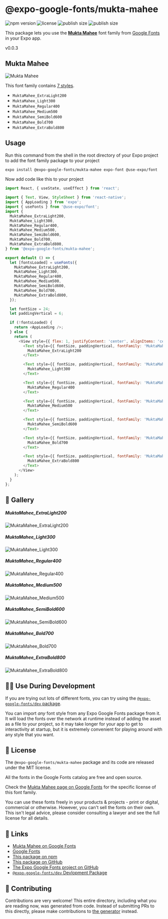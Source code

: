 # @expo-google-fonts/mukta-mahee

![npm version](https://flat.badgen.net/npm/v/@expo-google-fonts/mukta-mahee)
![license](https://flat.badgen.net/github/license/expo/google-fonts)
![publish size](https://flat.badgen.net/packagephobia/install/@expo-google-fonts/mukta-mahee)
![publish size](https://flat.badgen.net/packagephobia/publish/@expo-google-fonts/mukta-mahee)

This package lets you use the [**Mukta Mahee**](https://fonts.google.com/specimen/Mukta+Mahee) font family from [Google Fonts](https://fonts.google.com/) in your Expo app.

v0.0.3

## Mukta Mahee

![Mukta Mahee](./font-family.png)

This font family contains [7 styles](#-gallery).

- `MuktaMahee_ExtraLight200`
- `MuktaMahee_Light300`
- `MuktaMahee_Regular400`
- `MuktaMahee_Medium500`
- `MuktaMahee_SemiBold600`
- `MuktaMahee_Bold700`
- `MuktaMahee_ExtraBold800`

## Usage

Run this command from the shell in the root directory of your Expo project to add the font family package to your project
```sh
expo install @expo-google-fonts/mukta-mahee expo-font @use-expo/font
```

Now add code like this to your project
```js
import React, { useState, useEffect } from 'react';

import { Text, View, StyleSheet } from 'react-native';
import { AppLoading } from 'expo';
import { useFonts } from '@use-expo/font';
import {
  MuktaMahee_ExtraLight200,
  MuktaMahee_Light300,
  MuktaMahee_Regular400,
  MuktaMahee_Medium500,
  MuktaMahee_SemiBold600,
  MuktaMahee_Bold700,
  MuktaMahee_ExtraBold800,
} from '@expo-google-fonts/mukta-mahee';

export default () => {
  let [fontsLoaded] = useFonts({
    MuktaMahee_ExtraLight200,
    MuktaMahee_Light300,
    MuktaMahee_Regular400,
    MuktaMahee_Medium500,
    MuktaMahee_SemiBold600,
    MuktaMahee_Bold700,
    MuktaMahee_ExtraBold800,
  });

  let fontSize = 24;
  let paddingVertical = 6;

  if (!fontsLoaded) {
    return <AppLoading />;
  } else {
    return (
      <View style={{ flex: 1, justifyContent: 'center', alignItems: 'center' }}>
        <Text style={{ fontSize, paddingVertical, fontFamily: 'MuktaMahee_ExtraLight200' }}>
          MuktaMahee_ExtraLight200
        </Text>

        <Text style={{ fontSize, paddingVertical, fontFamily: 'MuktaMahee_Light300' }}>
          MuktaMahee_Light300
        </Text>

        <Text style={{ fontSize, paddingVertical, fontFamily: 'MuktaMahee_Regular400' }}>
          MuktaMahee_Regular400
        </Text>

        <Text style={{ fontSize, paddingVertical, fontFamily: 'MuktaMahee_Medium500' }}>
          MuktaMahee_Medium500
        </Text>

        <Text style={{ fontSize, paddingVertical, fontFamily: 'MuktaMahee_SemiBold600' }}>
          MuktaMahee_SemiBold600
        </Text>

        <Text style={{ fontSize, paddingVertical, fontFamily: 'MuktaMahee_Bold700' }}>
          MuktaMahee_Bold700
        </Text>

        <Text style={{ fontSize, paddingVertical, fontFamily: 'MuktaMahee_ExtraBold800' }}>
          MuktaMahee_ExtraBold800
        </Text>
      </View>
    );
  }
};

```

## 🔡 Gallery

##### MuktaMahee_ExtraLight200
![MuktaMahee_ExtraLight200](./deb2926281b06e4d02371cd3f6f4883d13a38514549e581c6269cb16250c5a63.ttf.png)

##### MuktaMahee_Light300
![MuktaMahee_Light300](./448813ce747d7ccc8e7b380c48932fe537454f9a86ac18052fa515874298334e.ttf.png)

##### MuktaMahee_Regular400
![MuktaMahee_Regular400](./e185695b95ca5300e131bf6cf64a2442b7517874432a1a82f968ee61ed116717.ttf.png)

##### MuktaMahee_Medium500
![MuktaMahee_Medium500](./e224c5c38bb5fe5efb69e8392dfd476427211ddb37a97f4fd77b807d5aad8b7c.ttf.png)

##### MuktaMahee_SemiBold600
![MuktaMahee_SemiBold600](./f2c62fede24e5fe712f6f59500c550749c89e47b21cb749ea96f447ace17a57a.ttf.png)

##### MuktaMahee_Bold700
![MuktaMahee_Bold700](./0bde54d9dc9448b8d81abd2d849dade4e04c4b7c4ec8565ccb09e80f0fd2be99.ttf.png)

##### MuktaMahee_ExtraBold800
![MuktaMahee_ExtraBold800](./561a2604bd143dc10cc3499ba4e3c7eef16b6705db72db31da22ad356b76feb5.ttf.png)


## 👩‍💻 Use During Development

If you are trying out lots of different fonts, you can try using the [`@expo-google-fonts/dev` package](https://github.com/expo/google-fonts/tree/master/font-packages/dev#readme).

You can import *any* font style from any Expo Google Fonts package from it. It will load the fonts
over the network at runtime instead of adding the asset as a file to your project, so it may take longer
for your app to get to interactivity at startup, but it is extremely convenient
for playing around with any style that you want.

## 📖 License

The `@expo-google-fonts/mukta-mahee` package and its code are released under the MIT license.

All the fonts in the Google Fonts catalog are free and open source.

Check the [Mukta Mahee page on Google Fonts](https://fonts.google.com/specimen/Mukta+Mahee) for the specific license of this font family.

You can use these fonts freely in your products & projects - print or digital, commercial or otherwise. However, you can't sell the fonts on their own. This isn't legal advice, please consider consulting a lawyer and see the full license for all details.

## 🔗 Links

- [Mukta Mahee on Google Fonts](https://fonts.google.com/specimen/Mukta+Mahee)
- [Google Fonts](https://fonts.google.com/)
- [This package on npm](https://www.npmjs.com/package/@expo-google-fonts/mukta-mahee)
- [This package on GitHub](https://github.com/expo/google-fonts/tree/master/font-packages/mukta-mahee)
- [The Expo Google Fonts project on GitHub](https://github.com/expo/google-fonts)
- [`@expo-google-fonts/dev` Devlopment Package](https://github.com/expo/google-fonts/tree/master/font-packages/dev)


## 🤝 Contributing

Contributions are very welcome! This entire directory, including what you are reading now, was generated from code. Instead of submitting PRs to this directly, please make contributions to [the generator](https://github.com/expo/google-fonts/tree/master/packages/generator) instead.
